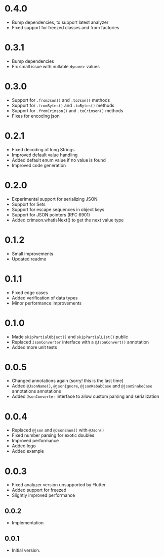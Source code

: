 # 0.4.0

- Bump dependencies, to support latest analyzer
- Fixed support for freezed classes and from factories

# 0.3.1

- Bump dependencies
- Fix small issue with nullable `dynamic` values

# 0.3.0

- Support for `.fromJson()` and `.toJson()` methods
- Support for `.fromBytes()` and `.toBytes()` methods
- Support for `.fromCrimson()` and `.toCrimson()` methods
- Fixes for encoding json

# 0.2.1

- Fixed decoding of long Strings
- Improved default value handling
- Added default enum value if no value is found
- Improved code generation

# 0.2.0

- Experimental support for serializing JSON
- Support for Sets
- Support for escape sequences in object keys
- Support for JSON pointers (RFC 6901)
- Added crimson.whatIsNext() to get the next value type

# 0.1.2

- Small improvements
- Updated readme

# 0.1.1

- Fixed edge cases
- Added verification of data types
- Minor performance improvements

# 0.1.0

- Made `skipPartialObject()` and `skipPartialList()` public
- Replaced `JsonConverter` interface with a `@JsonConvert()` annotation
- Added more unit tests

# 0.0.5

- Changed annotations again (sorry! this is the last time)
- Added `@JsonName()`, `@jsonIgnore`, `@jsonKebabCase` and `@jsonSnakeCase` annotations annotations
- Added `JsonConverter` interface to allow custom parsing and serialization

# 0.0.4

- Replaced `@json` and `@JsonEnum()` with `@Json()`
- Fixed number parsing for exotic doubles
- Improved performance
- Added logo
- Added example

# 0.0.3

- Fixed analyzer version unsupported by Flutter
- Added support for freezed
- Slightly improved performance

## 0.0.2

- Implementation

## 0.0.1

- Initial version.

